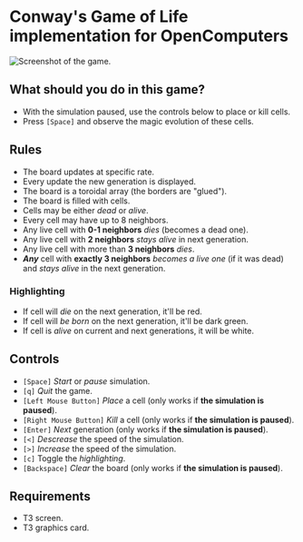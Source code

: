 # Conway's Game of Life implementation for OpenComputers
![Screenshot of the game.](http://i.imgur.com/J7enOnc.png)

## What should you do in this game?
* With the simulation paused, use the controls below to place or kill cells.
* Press `[Space]` and observe the magic evolution of these cells.

## Rules
* The board updates at specific rate.
* Every update the new generation is displayed.
* The board is a toroidal array (the borders are "glued").
* The board is filled with cells.
* Cells may be either *dead* or *alive*.
* Every cell may have up to 8 neighbors.
* Any live cell with **0-1 neighbors** *dies* (becomes a dead one).
* Any live cell with **2 neighbors** *stays alive* in next generation.
* Any live cell with more than **3 neighbors** *dies*.
* **_Any_** cell with **exactly 3 neighbors** *becomes a live one* (if it was dead) and *stays alive* in the next generation.

### Highlighting
* If cell will *die* on the next generation, it'll be red.
* If cell will *be born* on the next generation, it'll be dark green.
* If cell is *alive* on current and next generations, it will be white.

## Controls
* `[Space]` *Start* or *pause* simulation.
* `[q]` *Quit* the game.
* `[Left Mouse Button]` *Place* a cell (only works if **the simulation is paused**).
* `[Right Mouse Button]` *Kill* a cell (only works if **the simulation is paused**).
* `[Enter]` *Next* generation (only works if **the simulation is paused**).
* `[<]` *Descrease* the speed of the simulation.
* `[>]` *Increase* the speed of the simulation.
* `[c]` Toggle the *highlighting*.
* `[Backspace]` *Clear* the board (only works if **the simulation is paused**).

## Requirements
* T3 screen.
* T3 graphics card.
